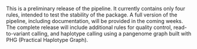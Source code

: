 This is a preliminary release of the pipeline. It currently contains only four rules, intended to test the stability of the package. A full version of the pipeline, including documentation, will be provided in the coming weeks.
The complete release will include additional rules for quality control, read-to-variant calling, and haplotype calling using a pangenome graph built with PHG (Practical Haplotype Graph).
